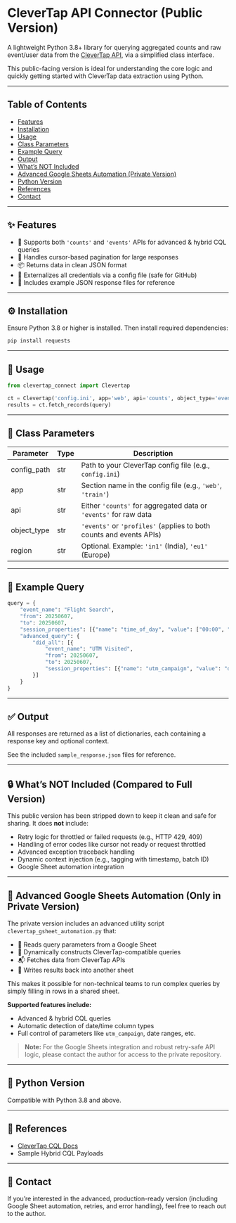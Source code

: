 # CleverTap API Connector (Public Version)

A lightweight Python 3.8+ library for querying aggregated counts and raw event/user data from the [CleverTap API](https://developer.clevertap.com/), via a simplified class interface.

This public-facing version is ideal for understanding the core logic and quickly getting started with CleverTap data extraction using Python.

---

## Table of Contents

- [Features](#features)
- [Installation](#installation)
- [Usage](#usage)
- [Class Parameters](#class-parameters)
- [Example Query](#example-query)
- [Output](#output)
- [What’s NOT Included](#whats-not-included)
- [Advanced Google Sheets Automation (Private Version)](#advanced-google-sheets-automation-private-version)
- [Python Version](#python-version)
- [References](#references)
- [Contact](#contact)

---

## ✨ Features

- 🔌 Supports both `'counts'` and `'events'` APIs for advanced & hybrid CQL queries
- 🔄 Handles cursor-based pagination for large responses
- 📦 Returns data in clean JSON format
- 🔐 Externalizes all credentials via a config file (safe for GitHub)
- 📁 Includes example JSON response files for reference

---

## ⚙️ Installation

Ensure Python 3.8 or higher is installed. Then install required dependencies:

```bash
pip install requests
```

---

## 🧠 Usage

```python
from clevertap_connect import Clevertap

ct = Clevertap('config.ini', app='web', api='counts', object_type='events')
results = ct.fetch_records(query)
```

---

## 🧾 Class Parameters

| Parameter    | Type   | Description                                                                 |
|--------------|--------|-----------------------------------------------------------------------------|
| config_path  | str    | Path to your CleverTap config file (e.g., `config.ini`)                     |
| app          | str    | Section name in the config file (e.g., `'web'`, `'train'`)                  |
| api          | str    | Either `'counts'` for aggregated data or `'events'` for raw data            |
| object_type  | str    | `'events'` or `'profiles'` (applies to both counts and events APIs)          |
| region       | str    | Optional. Example: `'in1'` (India), `'eu1'` (Europe)                        |

---

## 📌 Example Query

```python
query = {
    "event_name": "Flight Search",
    "from": 20250607,
    "to": 20250607,
    "session_properties": [{"name": "time_of_day", "value": ["00:00", "14:00"]}],
    "advanced_query": {
        "did_all": [{
            "event_name": "UTM Visited",
            "from": 20250607,
            "to": 20250607,
            "session_properties": [{"name": "utm_campaign", "value": "dsa_generic_flight"}]
        }]
    }
}
```

---

## ✅ Output

All responses are returned as a list of dictionaries, each containing a response key and optional context.

See the included `sample_response.json` files for reference.

---

## 🔒 What’s NOT Included (Compared to Full Version)

This public version has been stripped down to keep it clean and safe for sharing. It does **not** include:

- Retry logic for throttled or failed requests (e.g., HTTP 429, 409)
- Handling of error codes like cursor not ready or request throttled
- Advanced exception traceback handling
- Dynamic context injection (e.g., tagging with timestamp, batch ID)
- Google Sheet automation integration

---

## 🧠 Advanced Google Sheets Automation (Only in Private Version)

The private version includes an advanced utility script `clevertap_gsheet_automation.py` that:

- 📖 Reads query parameters from a Google Sheet
- 🔄 Dynamically constructs CleverTap-compatible queries
- 📬 Fetches data from CleverTap APIs
- 📝 Writes results back into another sheet

This makes it possible for non-technical teams to run complex queries by simply filling in rows in a shared sheet.

**Supported features include:**

- Advanced & hybrid CQL queries
- Automatic detection of date/time column types
- Full control of parameters like `utm_campaign`, date ranges, etc.

> **Note:** For the Google Sheets integration and robust retry-safe API logic, please contact the author for access to the private repository.

---

## 🐍 Python Version

Compatible with Python 3.8 and above.

---

## 📎 References

- [CleverTap CQL Docs](https://developer.clevertap.com/docs/clevertap-query-language)
- Sample Hybrid CQL Payloads

---

## 👤 Contact

If you’re interested in the advanced, production-ready version (including Google Sheet automation, retries, and error handling), feel free to reach out to the author.